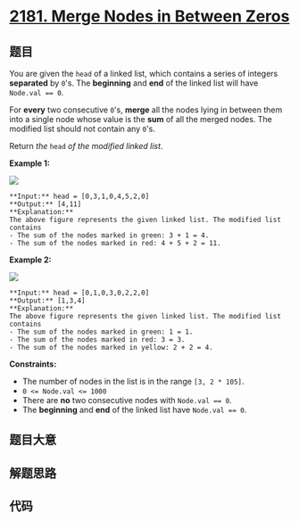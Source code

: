 # [2181. Merge Nodes in Between Zeros](https://leetcode.com/problems/merge-nodes-in-between-zeros)

## 题目

You are given the `head` of a linked list, which contains a series of integers
**separated** by `0`'s. The **beginning** and **end** of the linked list will
have `Node.val == 0`.

For **every** two consecutive `0`'s, **merge** all the nodes lying in between
them into a single node whose value is the **sum** of all the merged nodes.
The modified list should not contain any `0`'s.

Return _the_ `head` _of the modified linked list_.



**Example 1:**

![](https://assets.leetcode.com/uploads/2022/02/02/ex1-1.png)

    
    
    **Input:** head = [0,3,1,0,4,5,2,0]
    **Output:** [4,11]
    **Explanation:** 
    The above figure represents the given linked list. The modified list contains
    - The sum of the nodes marked in green: 3 + 1 = 4.
    - The sum of the nodes marked in red: 4 + 5 + 2 = 11.
    

**Example 2:**

![](https://assets.leetcode.com/uploads/2022/02/02/ex2-1.png)

    
    
    **Input:** head = [0,1,0,3,0,2,2,0]
    **Output:** [1,3,4]
    **Explanation:** 
    The above figure represents the given linked list. The modified list contains
    - The sum of the nodes marked in green: 1 = 1.
    - The sum of the nodes marked in red: 3 = 3.
    - The sum of the nodes marked in yellow: 2 + 2 = 4.
    



**Constraints:**

  * The number of nodes in the list is in the range `[3, 2 * 105]`.
  * `0 <= Node.val <= 1000`
  * There are **no** two consecutive nodes with `Node.val == 0`.
  * The **beginning** and **end** of the linked list have `Node.val == 0`.


## 题目大意

## 解题思路

## 代码

```javascript

```
